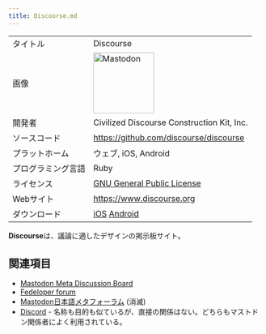 ```yaml
---
title: Discourse.md
---
```

<div>

|                    |                                                                                                                                                                                                                                                                                                        |
|--------------------|--------------------------------------------------------------------------------------------------------------------------------------------------------------------------------------------------------------------------------------------------------------------------------------------------------|
| タイトル           | Discourse                                                                                                                                                                                                                                                                                              |
| 画像               | [<img src="/images/thumb/0/00/Mastodon_logo.png/120px-Mastodon_logo.png" srcset="/images/thumb/0/00/Mastodon_logo.png/180px-Mastodon_logo.png 1.5x, /images/0/00/Mastodon_logo.png 2x" width="120" height="120" alt="Mastodon" />](/%E3%83%95%E3%82%A1%E3%82%A4%E3%83%AB:Mastodon_logo.png "Mastodon") |
| 開発者             | Civilized Discourse Construction Kit, Inc.                                                                                                                                                                                                                                                             |
| ソースコード       | <a href="https://github.com/discourse/discourse" rel="nofollow">https://github.com/discourse/discourse</a>                                                                                                                                                                                             |
| プラットホーム     | ウェブ, iOS, Android                                                                                                                                                                                                                                                                                   |
| プログラミング言語 | Ruby                                                                                                                                                                                                                                                                                                   |
| ライセンス         | [GNU General Public License](/GNU_General_Public_License "GNU General Public License")                                                                                                                                                                                                                 |
| Webサイト          | <a href="https://www.discourse.org" rel="nofollow">https://www.discourse.org</a>                                                                                                                                                                                                                       |
| ダウンロード       | <a href="https://itunes.apple.com/us/app/discourse-app/id1173672076" rel="nofollow">iOS</a> <a href="https://play.google.com/store/apps/details?id=com.discourse" rel="nofollow">Android</a>                                                                                                           |

  

**Discourse**は、議論に適したデザインの掲示板サイト。

## 関連項目

-   [Mastodon Meta Discussion Board](/Mastodon_Meta_Discussion_Board "Mastodon Meta Discussion Board")
-   [Fedeloper forum](/Fedeloper_forum "Fedeloper forum")
-   [Mastodon日本語メタフォーラム](/Mastodon%E6%97%A5%E6%9C%AC%E8%AA%9E%E3%83%A1%E3%82%BF%E3%83%95%E3%82%A9%E3%83%BC%E3%83%A9%E3%83%A0 "Mastodon日本語メタフォーラム") (消滅)
-   [Discord](/Discord "Discord") - 名称も目的も似ているが、直接の関係はない。どちらもマストドン関係者によく利用されている。

</div>
